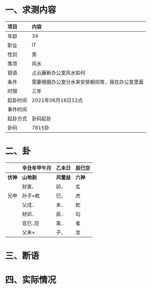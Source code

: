 # 一、求测内容
|项目|内容|
|:-|:-|
|年龄|34|
|职业|IT|
|性别|男|
|策项|风水|
|钥语|占云藤新办公室风水如何|
|条件|需要根据办公室分水来安排朝向等，我在办公室里面|
|时限|三年|
|起卦时间|2021年06月16日12点|
|事件时间||
|起卦方式|卦码起卦|
|卦码|7815卦|

# 二、卦
||辛丑年甲午月|乙未日|辰巳空|
|:-|:-|:-|:-|
|**伏神**|**山地剥**|**风雷益**|**六神**|
||财寅、|卯、|玄|
|兄申|孙子×乾|巳、|虎|
||父戌..|未..|蛇|
||财卯..|辰..|勾|
||官巳..应|寅..|雀|
||父未×|子、|龙|


# 三、断语



# 四、实际情况
